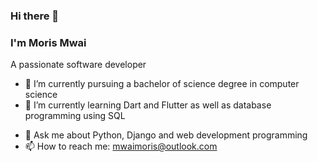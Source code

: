 ### Hi there 👋
### I'm Moris Mwai 
A passionate software developer

 



- 🔭 I’m currently pursuing a bachelor of science degree in computer science 
- 🌱 I’m currently learning Dart and Flutter as well as database programming using SQL
<!--- 👯 I’m looking to collaborate on ...-->
<!--- 🤔 I’m looking for help with ...-->
- 💬 Ask me about Python, Django and web development programming
- 📫 How to reach me: mwaimoris@outlook.com
<!--- 😄 Pronouns: ...-->
<!--- ⚡ Fun fact: ...-->

